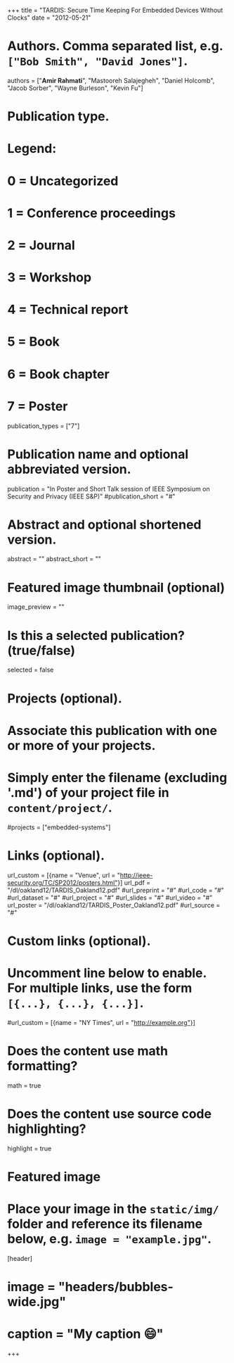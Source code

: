 +++
title = "TARDIS: Secure Time Keeping For Embedded Devices Without Clocks"
date = "2012-05-21"

# Authors. Comma separated list, e.g. `["Bob Smith", "David Jones"]`.
authors = ["**Amir Rahmati**", "Mastooreh Salajegheh", "Daniel Holcomb", "Jacob Sorber", "Wayne Burleson", "Kevin Fu"]

# Publication type.
# Legend:
# 0 = Uncategorized
# 1 = Conference proceedings
# 2 = Journal
# 3 = Workshop
# 4 = Technical report
# 5 = Book
# 6 = Book chapter
# 7 = Poster
publication_types = ["7"]

# Publication name and optional abbreviated version.
publication = "In Poster and Short Talk session of IEEE Symposium on Security and Privacy  (IEEE S&P)"
#publication_short = "#"

# Abstract and optional shortened version.
abstract = ""
abstract_short = ""

# Featured image thumbnail (optional)
image_preview = ""

# Is this a selected publication? (true/false)
selected = false

# Projects (optional).
#   Associate this publication with one or more of your projects.
#   Simply enter the filename (excluding '.md') of your project file in `content/project/`.
#projects = ["embedded-systems"]

# Links (optional).
url_custom = [{name = "Venue", url = "http://ieee-security.org/TC/SP2012/posters.html"}]
url_pdf = "/dl/oakland12/TARDIS_Oakland12.pdf"
#url_preprint = "#"
#url_code = "#"
#url_dataset = "#"
#url_project = "#"
#url_slides = "#"
#url_video = "#"
url_poster = "/dl/oakland12/TARDIS_Poster_Oakland12.pdf"
#url_source = "#"

# Custom links (optional).
#   Uncomment line below to enable. For multiple links, use the form `[{...}, {...}, {...}]`.
#url_custom = [{name = "NY Times", url = "http://example.org"}]

# Does the content use math formatting?
math = true

# Does the content use source code highlighting?
highlight = true

# Featured image
# Place your image in the `static/img/` folder and reference its filename below, e.g. `image = "example.jpg"`.
[header]
# image = "headers/bubbles-wide.jpg"
# caption = "My caption :smile:"

+++
